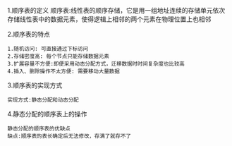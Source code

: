 1.顺序表的定义
	顺序表:线性表的顺序存储，它是用一组地址连续的存储单元依次存储线性表中的数据元素，使得逻辑上相邻的两个元素在物理位置上也相邻

2.顺序表的特点

	1.随机访问: 可直接通过下标访问
	2.存储密度高: 每个节点只能存储数据元素
	3.扩展容量不方便:即便采用动态分配方式，迁移数据时时间复杂度也比较高
	4.插入、删除操作不太方便: 需要移动大量数据

3.顺序表的实现方式

	实现方式:静态分配和动态分配

4.静态分配的顺序表上的操作

	静态分配的顺序表的优缺点
	缺点:顺序表的表长确定后无法修改，存满了就存不了
